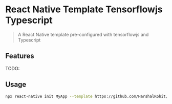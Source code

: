 # React Native Template Tensorflowjs Typescript
> A React Native template pre-configured with tensorflowjs and Typescript

## Features
TODO:

## Usage
```sh
npx react-native init MyApp --template https://github.com/HarshalRohit/react-native-template-tfjs-typescript.git
```




